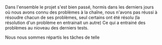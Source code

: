 Dans l'ensemble le projet s'est bien passé, hormis dans les derniers jours où nous avons connu des problèmes à la chaîne,
nous n'avons pas réussi à résoudre chacun de ses problèmes, seul certains ont été résolu (la résolution d'un problème en entrainait un
autre)
Ce qui a entrainé des problèmes au nioveau des derniers tests.

Nous nous sommes répartis les tâches de telle
